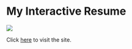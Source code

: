 <h1>My Interactive Resume </h1>

<img src=https://user-images.githubusercontent.com/81262135/130485092-c04e90d1-7c51-453c-a1e6-025bd2e775be.png>


Click [here](https://nandabritto.github.io/My-resume/) to visit the site. 

